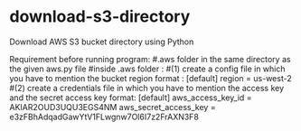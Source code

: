# download-s3-directory
Download AWS S3 bucket directory using Python

Requirement before running program:
#.aws folder in the same directory as the given aws.py file
#inside .aws folder :
#(1) create a config file in which you have to mention the bucket region 
format :
[default]
region = us-west-2
<br/>
#(2) create a credentials file in which you have to mention the access key and the secret access key
format:
[default]
aws_access_key_id = AKIAR2OUD3UQU3EGS4NM
aws_secret_access_key = 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


